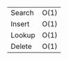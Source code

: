 |        |      |
| ------ | ---- |
| Search | O(1) |
| Insert | O(1) |
| Lookup | O(1) |
| Delete | O(1) |
